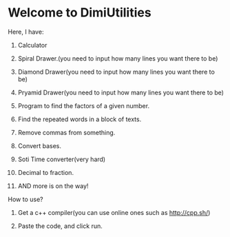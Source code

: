 # Welcome to DimiUtilities
Here, I have:

1. Calculator

2. Spiral Drawer.(you need to input how many lines you want there to be)

3. Diamond Drawer(you need to input how many lines you want there to be)

4. Pryamid Drawer(you need to input how many lines you want there to be)

5. Program to find the factors of a given number.

6. Find the repeated words in a block of texts.

7. Remove commas from something.

8. Convert bases.

9. Soti Time converter(very hard)

10. Decimal to fraction.

11. AND more is on the way!


How to use?

1. Get a c++ compiler(you can use online ones such as http://cpp.sh/)

2. Paste the code, and click run.
